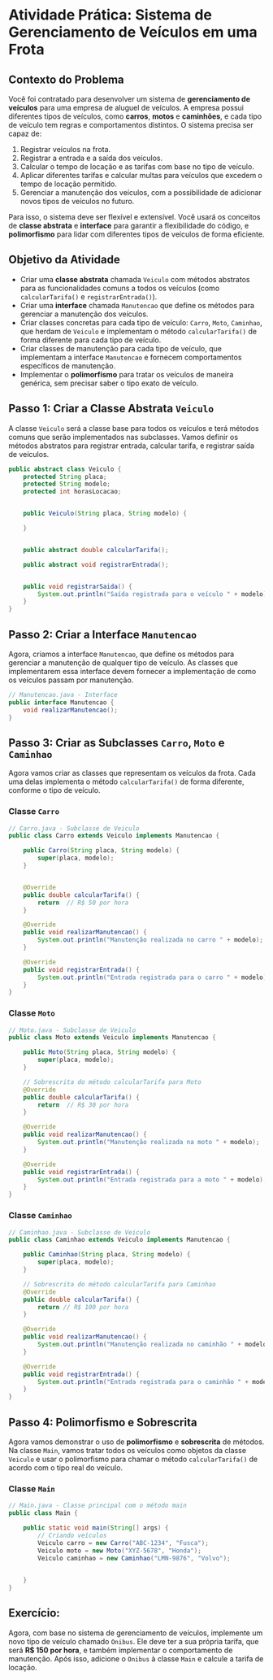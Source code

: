 
# Atividade Prática: Sistema de Gerenciamento de Veículos em uma Frota

## Contexto do Problema

Você foi contratado para desenvolver um sistema de **gerenciamento de veículos** para uma empresa de aluguel de veículos. A empresa possui diferentes tipos de veículos, como **carros**, **motos** e **caminhões**, e cada tipo de veículo tem regras e comportamentos distintos. O sistema precisa ser capaz de:

1. Registrar veículos na frota.
2. Registrar a entrada e a saída dos veículos.
3. Calcular o tempo de locação e as tarifas com base no tipo de veículo.
4. Aplicar diferentes tarifas e calcular multas para veículos que excedem o tempo de locação permitido.
5. Gerenciar a manutenção dos veículos, com a possibilidade de adicionar novos tipos de veículos no futuro.

Para isso, o sistema deve ser flexível e extensível. Você usará os conceitos de **classe abstrata** e **interface** para garantir a flexibilidade do código, e **polimorfismo** para lidar com diferentes tipos de veículos de forma eficiente.

## Objetivo da Atividade

- Criar uma **classe abstrata** chamada `Veiculo` com métodos abstratos para as funcionalidades comuns a todos os veículos (como `calcularTarifa()` e `registrarEntrada()`).
- Criar uma **interface** chamada `Manutencao` que define os métodos para gerenciar a manutenção dos veículos.
- Criar classes concretas para cada tipo de veículo: `Carro`, `Moto`, `Caminhao`, que herdam de `Veiculo` e implementam o método `calcularTarifa()` de forma diferente para cada tipo de veículo.
- Criar classes de manutenção para cada tipo de veículo, que implementam a interface `Manutencao` e fornecem comportamentos específicos de manutenção.
- Implementar o **polimorfismo** para tratar os veículos de maneira genérica, sem precisar saber o tipo exato de veículo.

## Passo 1: Criar a Classe Abstrata `Veiculo`

A classe `Veiculo` será a classe base para todos os veículos e terá métodos comuns que serão implementados nas subclasses. Vamos definir os métodos abstratos para registrar entrada, calcular tarifa, e registrar saída de veículos.

```java
public abstract class Veiculo {
    protected String placa;
    protected String modelo;
    protected int horasLocacao;


    public Veiculo(String placa, String modelo) {

    }


    public abstract double calcularTarifa();

    public abstract void registrarEntrada();


    public void registrarSaida() {
        System.out.println("Saída registrada para o veículo " + modelo);
    }
}
```

## Passo 2: Criar a Interface `Manutencao`

Agora, criamos a interface `Manutencao`, que define os métodos para gerenciar a manutenção de qualquer tipo de veículo. As classes que implementarem essa interface devem fornecer a implementação de como os veículos passam por manutenção.

```java
// Manutencao.java - Interface
public interface Manutencao {
    void realizarManutencao();
}
```

## Passo 3: Criar as Subclasses `Carro`, `Moto` e `Caminhao`

Agora vamos criar as classes que representam os veículos da frota. Cada uma delas implementa o método `calcularTarifa()` de forma diferente, conforme o tipo de veículo.

### **Classe `Carro`**

```java
// Carro.java - Subclasse de Veiculo
public class Carro extends Veiculo implements Manutencao {

    public Carro(String placa, String modelo) {
        super(placa, modelo);
    }


    @Override
    public double calcularTarifa() {
        return  // R$ 50 por hora
    }

    @Override
    public void realizarManutencao() {
        System.out.println("Manutenção realizada no carro " + modelo);
    }

    @Override
    public void registrarEntrada() {
        System.out.println("Entrada registrada para o carro " + modelo);
    }
}
```

### **Classe `Moto`**

```java
// Moto.java - Subclasse de Veiculo
public class Moto extends Veiculo implements Manutencao {

    public Moto(String placa, String modelo) {
        super(placa, modelo);
    }

    // Sobrescrita do método calcularTarifa para Moto
    @Override
    public double calcularTarifa() {
        return  // R$ 30 por hora
    }

    @Override
    public void realizarManutencao() {
        System.out.println("Manutenção realizada na moto " + modelo);
    }

    @Override
    public void registrarEntrada() {
        System.out.println("Entrada registrada para a moto " + modelo);
    }
}
```

### **Classe `Caminhao`**

```java
// Caminhao.java - Subclasse de Veiculo
public class Caminhao extends Veiculo implements Manutencao {

    public Caminhao(String placa, String modelo) {
        super(placa, modelo);
    }

    // Sobrescrita do método calcularTarifa para Caminhao
    @Override
    public double calcularTarifa() {
        return // R$ 100 por hora
    }

    @Override
    public void realizarManutencao() {
        System.out.println("Manutenção realizada no caminhão " + modelo);
    }

    @Override
    public void registrarEntrada() {
        System.out.println("Entrada registrada para o caminhão " + modelo);
    }
}
```

## Passo 4: Polimorfismo e Sobrescrita

Agora vamos demonstrar o uso de **polimorfismo** e **sobrescrita** de métodos. Na classe `Main`, vamos tratar todos os veículos como objetos da classe `Veiculo` e usar o polimorfismo para chamar o método `calcularTarifa()` de acordo com o tipo real do veículo.

### **Classe `Main`**

```java
// Main.java - Classe principal com o método main
public class Main {

    public static void main(String[] args) {
        // Criando veículos
        Veiculo carro = new Carro("ABC-1234", "Fusca");
        Veiculo moto = new Moto("XYZ-5678", "Honda");
        Veiculo caminhao = new Caminhao("LMN-9876", "Volvo");

        
    }
}
```

## Exercício:

Agora, com base no sistema de gerenciamento de veículos, implemente um novo tipo de veículo chamado `Onibus`. Ele deve ter a sua própria tarifa, que será **R$ 150 por hora**, e também implementar o comportamento de manutenção. Após isso, adicione o `Onibus` à classe `Main` e calcule a tarifa de locação.
